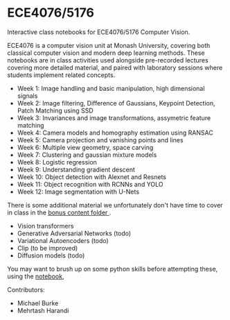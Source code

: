 # ECE4076/5176
Interactive class notebooks for ECE4076/5176 Computer Vision.

ECE4076 is a computer vision unit at Monash University, covering both classical computer vision and modern deep learning methods. These notebooks are in class activities used alongside pre-recorded lectures covering more detailed material, and paired with laboratory sessions where students implement related concepts.

- Week 1: Image handling and basic manipulation, high dimensional signals 
- Week 2: Image filtering, Difference of Gaussians, Keypoint Detection, Patch Matching using SSD
- Week 3: Invariances and image transformations, assymetric feature matching
- Week 4: Camera models and homography estimation using RANSAC
- Week 5: Camera projection and vanishing points and lines
- Week 6: Multiple view geometry, space carving 
- Week 7: Clustering and gaussian mixture models 
- Week 8: Logistic regression
- Week 9: Understanding gradient descent
- Week 10: Object detection with Alexnet and Resnets
- Week 11: Object recognition with RCNNs and YOLO
- Week 12: Image segmentation with U-Nets

There is some additional material we unfortunately don't have time to cover in class in the [bonus content folder ](/bonus_content).
* Vision transformers 
* Generative Adversarial Networks (todo)
* Variational Autoencoders (todo)
* Clip (to be improved)
* Diffusion models (todo)

You may want to brush up on some python skills before attempting these, using the [notebook](https://github.com/jhy9968/CV_python_intro_ws),


Contributors:

* Michael Burke
* Mehrtash Harandi

